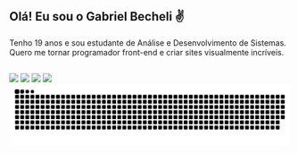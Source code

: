 ## Olá! Eu sou o Gabriel Becheli ✌️

Tenho 19 anos e sou estudante de Análise e Desenvolvimento de Sistemas. 
Quero me tornar programador front-end e criar sites visualmente incríveis.

##
 
<div> 
  <a href="https://instagram.com/gabrielbecheli" target="_blank"><img src="https://img.shields.io/badge/-Instagram-%23E4405F?style=for-the-badge&logo=instagram&logoColor=white" target="_blank"></a>
  <a href = "mailto:gabrielbecheli10@gmail.com"><img src="https://img.shields.io/badge/-Gmail-%23333?style=for-the-badge&logo=gmail&logoColor=white" target="_blank"></a>
  <a href="https://www.linkedin.com/in/gabrielbecheli" target="_blank"><img src="https://img.shields.io/badge/-LinkedIn-%230077B5?style=for-the-badge&logo=linkedin&logoColor=white" target="_blank"></a> 
   <a href="https://linktr.ee/gabrielbecheli" target="_blank"><img src="https://img.shields.io/badge/linktree-39E09B?style=for-the-badge&logo=linktree&logoColor=white" target="_blank"></a> 
</div>

<picture>
  <source media="(prefers-color-scheme: dark)" srcset="https://raw.githubusercontent.com/gabrielbecheli/gabrielbecheli/output/github-contribution-grid-snake-dark.svg">
  <source media="(prefers-color-scheme: light)" srcset="https://raw.githubusercontent.com/gabrielbecheli/gabrielbecheli/output/github-contribution-grid-snake.svg">
  <img alt="github contribution grid snake animation" src="https://raw.githubusercontent.com/gabrielbecheli/gabrielbecheli/output/github-contribution-grid-snake.svg">
</picture>


